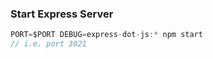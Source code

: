 ### Start Express Server

```javascript
PORT=$PORT DEBUG=express-dot-js:* npm start
// i.e. port 3021
```
